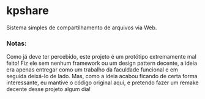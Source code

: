 # kpshare
Sistema simples de compartilhamento de arquivos via Web.

### Notas:

Como já deve ter percebido, este projeto é um protótipo extremamente mal feito!
Fiz ele sem nenhum framework ou um design pattern decente, a ideia era apenas entregar como um trabalho da faculdade funcional e em seguida deixá-lo de lado.
Mas, como a ideia acabou ficando de certa forma interessante, eu mantive o código original aqui, e pretendo fazer um remake decente desse projeto algum dia!
